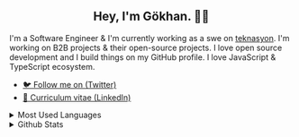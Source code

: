 <h2 align="center">Hey, I'm Gökhan. 👋🏽 </h2>

I'm a Software Engineer & I'm currently working as a swe on [teknasyon](https://teknasyon.com/). I'm working on B2B projects & their open-source projects. I love open source development and I build things on my GitHub profile. I love JavaScript & TypeScript ecosystem.


 - [🐦 Follow me on (Twitter)](https://twitter.com/gokh4nozturk)
 - [🏹 Curriculum vitae (LinkedIn)](https://www.linkedin.com/in/gokhannozturk/)



<details>
<summary>Most Used Languages</summary>
<img src="https://github-readme-stats.vercel.app/api/top-langs/?username=gokh4nozturk&layout=compact" />
</details>

<details>
<summary>Github Stats</summary>
<img src="https://github-readme-stats.vercel.app/api?username=gokh4nozturk&theme=dracula" >
</details>

